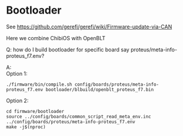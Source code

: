 # Bootloader

See https://github.com/gerefi/gerefi/wiki/Firmware-update-via-CAN

Here we combine ChibiOS with OpenBLT

Q: how do I build bootloader for specific board say proteus/meta-info-proteus_f7.env?

A:  
Option 1:
```
./firmware/bin/compile.sh config/boards/proteus/meta-info-proteus_f7.env bootloader/blbuild/openblt_proteus_f7.bin
```
Option 2:
```
cd firmware/bootloader
source ../config/boards/common_script_read_meta_env.inc ../config/boards/proteus/meta-info-proteus_f7.env
make -j$(nproc)
```
